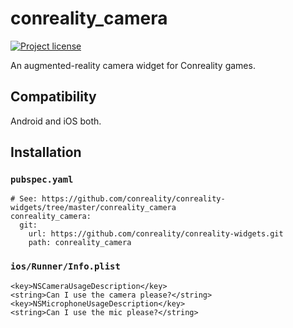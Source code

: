 conreality_camera
=================

[![Project license](https://img.shields.io/badge/license-Public%20Domain-blue.svg)](https://unlicense.org)

An augmented-reality camera widget for Conreality games.

Compatibility
-------------

Android and iOS both.

Installation
------------

### `pubspec.yaml`

    # See: https://github.com/conreality/conreality-widgets/tree/master/conreality_camera
    conreality_camera:
      git:
        url: https://github.com/conreality/conreality-widgets.git
        path: conreality_camera

### `ios/Runner/Info.plist`

    <key>NSCameraUsageDescription</key>
    <string>Can I use the camera please?</string>
    <key>NSMicrophoneUsageDescription</key>
    <string>Can I use the mic please?</string>
